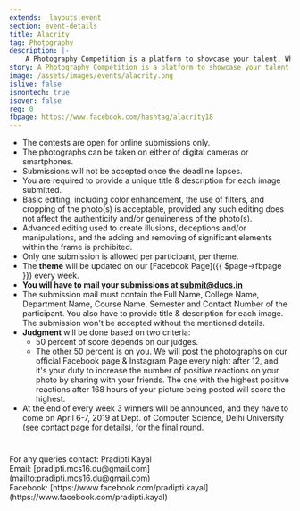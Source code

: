 ```yaml
---
extends: _layouts.event
section: event-details
title: Alacrity
tag: Photography
description: |-
    A Photography Competition is a platform to showcase your talent. While clicking away just for the sake of photography is a lot of fun, sometimes a competition can help you raise the bar as a photographer.
story: A Photography Competition is a platform to showcase your talent. While clicking away just for the sake of photography is a lot of fun, sometimes a competition can help you raise the bar as a photographer. Especially when you know your image will be seen by a discerning group of judges, and then possibly displayed alongside those of other winners. So, Sankalan’18 presents to you Alacrity’18, the Photography Competition of DUCS.
image: /assets/images/events/alacrity.png
islive: false
isnontech: true
isover: false
reg: 0
fbpage: https://www.facebook.com/hashtag/alacrity18
---
```


- The contests are open for online submissions only.
- The photographs can be taken on either of digital cameras or smartphones.
- Submissions will not be accepted once the deadline lapses.
- You are required to provide a unique title & description for each image submitted.
- Basic editing, including color enhancement, the use of filters, and cropping of the photo(s) is acceptable, provided any such editing does not affect the authenticity and/or genuineness of the photo(s).
- Advanced editing used to create illusions, deceptions and/or manipulations, and the adding and removing of significant elements within the frame is prohibited.
- Only one submission is allowed per participant, per theme.
- The **theme** will be updated on our [Facebook Page]({{ $page->fbpage }}) every week.
- **You will have to mail your submissions at [submit@ducs.in](mailto:submit@ducs.in)**
- The submission mail must contain the Full Name, College Name, Department Name, Course Name, Semester and Contact Number of the participant. You also have to provide title & description for each image. The submission won't be accepted without the mentioned details.
- **Judgment** will be done based on two criteria:
    - 50 percent of score depends on our judges.
    - The other 50 percent is on you. We will post the photographs on our official Facebook page & Instagram Page every night after 12, and it's your duty to increase the number of positive reactions on your photo by sharing with your friends. The one with the highest positive reactions after <attr title="7 days">168 hours</attr> of your picture being posted will score the highest.
- At the end of every week 3 winners will be announced, and they have to come on April 6-7, 2019 at Dept. of Computer Science, Delhi University (see contact page for details), for the final round.

<div class="contact" markdown="1" style="margin-top: 2.5rem;">
For any queries contact: Pradipti Kayal<br>
Email: [pradipti.mcs16.du@gmail.com](mailto:pradipti.mcs16.du@gmail.com)<br>
Facebook: [https://www.facebook.com/pradipti.kayal](https://www.facebook.com/pradipti.kayal)<br>
</div>